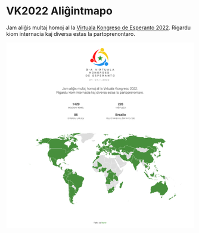 # VK2022 Aliĝintmapo

Jam aliĝis multaj homoj al la [Virtuala Kongreso de Esperanto 2022](https://vk.esperanto.net/2022). Rigardu kiom internacia kaj diversa estas la partoprenontaro.

![Bildo de la retejo montrante mapon](screenshot.png)
